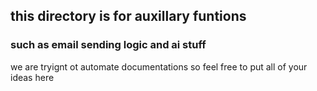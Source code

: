 ## this directory is for auxillary funtions
### such as email sending logic and ai stuff
we are tryignt ot automate documentations so feel free to put all of your ideas here

